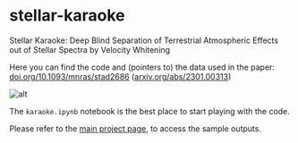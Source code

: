 # stellar-karaoke
Stellar Karaoke: Deep Blind Separation of Terrestrial Atmospheric Effects out of Stellar Spectra by Velocity Whitening

Here you can find the code and (pointers to) the data used in the paper: [doi.org/10.1093/mnras/stad2686](https://doi.org/10.1093/mnras/stad2686) ([arxiv.org/abs/2301.00313](https://arxiv.org/abs/2301.00313))

![alt](https://www.rawdataspeaks.com/wp-content/uploads/2023/09/Screenshot-from-2023-09-13-15-41-22.png "Stellar Karaoke")


<!--
If you use this code for research please cite:
    @article{sedaghat2023stellar,
      title={Stellar Karaoke: Deep blind separation of terrestrial atmospheric effects out of stellar spectra by velocity whitening},
      author={Sedaghat, Nima and Smart, Brianna M and Kalmbach, J Bryce and Howard, Erin L and Amindavar, Hamidreza},
      journal={Monthly Notices of the Royal Astronomical Society},
      pages={stad2686},
      year={2023},
      publisher={Oxford University Press}
    }
  
-->
The `karaoke.ipynb` notebook is the best place to start playing with the code.

Please refer to the [main project page](https://www.rawdataspeaks.com/projects/stellar-karaoke), to access the sample outputs.
